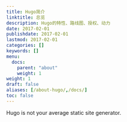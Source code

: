 ```yaml
---
title: Hugo简介
linktitle: 总览
description: Hugo的特性、路线图、授权、动力
date: 2017-02-01
publishdate: 2017-02-01
lastmod: 2017-02-01
categories: []
keywords: []
menu:
  docs:
    parent: "about"
    weight: 1
weight: 1
draft: false
aliases: [/about-hugo/,/docs/]
toc: false
---
```


Hugo is not your average static site generator.
